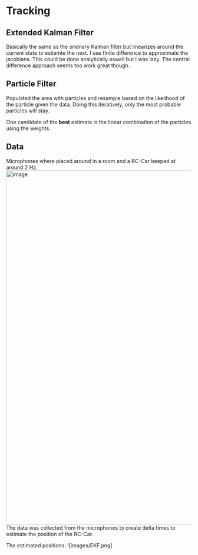 # Tracking

## Extended Kalman Filter
Basically the same as the oridnary Kalman filter but linearizes around the current state to estiamte the next.
I use finite difference to approximate the jacobians. This could be done analytically aswell but I was lazy. 
The central difference approach seems too work great though. 

## Particle Filter
Populated the area with particles and resample based on the likelihood of the particle given the data. 
Doing this iteratively, only the most probable particles will stay. 

One candidate of the __best__ estimate is the linear combination of the particles using the weights.

## Data
Microphones where placed around in a room and a RC-Car beeped at around 2 Hz. 
<img width="1284" height="963" alt="image" src="https://github.com/user-attachments/assets/022c6ae2-1c0b-4fbc-a6b0-2efc7e6f9c5e" />
The data was collected from the microphones to create delta times to estimate the position of the RC-Car.

The estimated positions:
![images/EKF.png]
